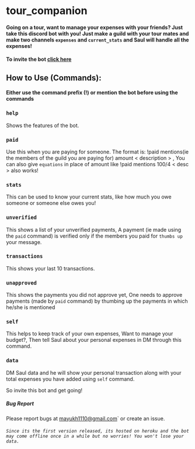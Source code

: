 # tour_companion
#### Going on a tour,  want to manage your expenses with your friends? Just take this discord bot with you! Just make a guild with your tour mates and make two channels `expenses` and `current_stats` and Saul will handle all the expenses!
#### To invite the bot [click here](https://discordapp.com/oauth2/authorize?client_id=505263369176219658&scope=bot&permissions=8)
 
## How to Use (Commands):
#### Either use the command prefix (!) or mention the bot before using the commands 

### `help`
Shows the features of the bot.

### `paid`
Use this when you are paying for someone. The format is:
!paid mentions(ie the members of the guild you are paying for) amount < description > ,
You can also give `equations` in place of amount like !paid mentions 100/4 < desc > also works!
### `stats`
This can be used to know your current stats, like how much you owe someone or someone else owes you!

### `unverified`
This shows a list of your unverified payments, A payment (ie made using the `paid` command) is verified only if the members you paid for `thumbs up` your message.

### `transactions`
This shows your last 10 transactions.

### `unapproved`
This shows the payments you did not approve yet, One needs to approve payments (made by `paid` command) by thumbing up the payments in which he/she is mentioned

### `self`
This helps to keep track of your own expenses, Want to manage your budget?, Then tell Saul about your personal expenses in DM through this command.

### `data`
DM Saul data and he will show your personal transaction along with your total expenses you have added using ```self``` command.

So invite this bot and get going!

##### Bug Report
Please report bugs at [mayukh1110@gmail.com](mayukh1110@gmail.com)` or create an issue.


###### `Since its the first version released, its hosted on heroku and the bot may come offline once in a while but no worries! You won't lose your data.`
